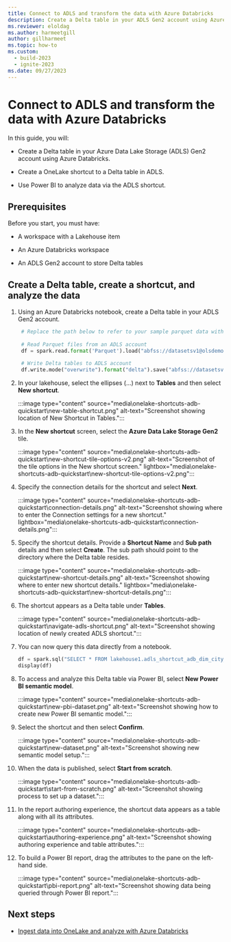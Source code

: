 ```yaml
---
title: Connect to ADLS and transform the data with Azure Databricks
description: Create a Delta table in your ADLS Gen2 account using Azure Databricks, create a shortcut to that table, and then build a Power BI report.
ms.reviewer: eloldag
ms.author: harmeetgill
author: gillharmeet
ms.topic: how-to
ms.custom:
  - build-2023
  - ignite-2023
ms.date: 09/27/2023
---
```


# Connect to ADLS and transform the data with Azure Databricks

In this guide, you will:

- Create a Delta table in your Azure Data Lake Storage (ADLS) Gen2 account using Azure Databricks.

- Create a OneLake shortcut to a Delta table in ADLS.

- Use Power BI to analyze data via the ADLS shortcut.

## Prerequisites

Before you start, you must have:

- A workspace with a Lakehouse item

- An Azure Databricks workspace

- An ADLS Gen2 account to store Delta tables

## Create a Delta table, create a shortcut, and analyze the data

1. Using an Azure Databricks notebook, create a Delta table in your ADLS Gen2 account.

   ```python
    # Replace the path below to refer to your sample parquet data with this syntax "abfss://<storage name>@<container name>.dfs.core.windows.net/<filepath>"
    
    # Read Parquet files from an ADLS account
    df = spark.read.format('Parquet').load("abfss://datasetsv1@olsdemo.dfs.core.windows.net/demo/full/dimension_city/")
    
    # Write Delta tables to ADLS account
    df.write.mode("overwrite").format("delta").save("abfss://datasetsv1@olsdemo.dfs.core.windows.net/demo/adb_dim_city_delta/")
   ```

1. In your lakehouse, select the ellipses (…) next to **Tables** and then select **New shortcut**.

   :::image type="content" source="media\onelake-shortcuts-adb-quickstart\new-table-shortcut.png" alt-text="Screenshot showing location of New Shortcut in Tables.":::

1. In the **New shortcut** screen, select the **Azure Data Lake Storage Gen2** tile.

   :::image type="content" source="media\onelake-shortcuts-adb-quickstart\new-shortcut-tile-options-v2.png" alt-text="Screenshot of the tile options in the New shortcut screen." lightbox="media\onelake-shortcuts-adb-quickstart\new-shortcut-tile-options-v2.png":::

1. Specify the connection details for the shortcut and select **Next**.

   :::image type="content" source="media\onelake-shortcuts-adb-quickstart\connection-details.png" alt-text="Screenshot showing where to enter the Connection settings for a new shortcut." lightbox="media\onelake-shortcuts-adb-quickstart\connection-details.png":::

1. Specify the shortcut details. Provide a **Shortcut Name** and **Sub path** details and then select **Create**. The sub path should point to the directory where the Delta table resides.

   :::image type="content" source="media\onelake-shortcuts-adb-quickstart\new-shortcut-details.png" alt-text="Screenshot showing where to enter new shortcut details." lightbox="media\onelake-shortcuts-adb-quickstart\new-shortcut-details.png":::

1. The shortcut appears as a Delta table under **Tables**.

   :::image type="content" source="media\onelake-shortcuts-adb-quickstart\navigate-adls-shortcut.png" alt-text="Screenshot showing location of newly created ADLS shortcut.":::

1. You can now query this data directly from a notebook.

   ```python
   df = spark.sql("SELECT * FROM lakehouse1.adls_shortcut_adb_dim_city_delta LIMIT 1000")
   display(df)
   ```

1. To access and analyze this Delta table via Power BI, select **New Power BI semantic model**.

   :::image type="content" source="media\onelake-shortcuts-adb-quickstart\new-pbi-dataset.png" alt-text="Screenshot showing how to create new Power BI semantic model.":::

1. Select the shortcut and then select **Confirm**.

   :::image type="content" source="media\onelake-shortcuts-adb-quickstart\new-dataset.png" alt-text="Screenshot showing new semantic model setup.":::

1. When the data is published, select **Start from scratch**.

   :::image type="content" source="media\onelake-shortcuts-adb-quickstart\start-from-scratch.png" alt-text="Screenshot showing process to set up a dataset.":::

1. In the report authoring experience, the shortcut data appears as a table along with all its attributes.

   :::image type="content" source="media\onelake-shortcuts-adb-quickstart\authoring-experience.png" alt-text="Screenshot showing authoring experience and table attributes.":::

1. To build a Power BI report, drag the attributes to the pane on the left-hand side.

   :::image type="content" source="media\onelake-shortcuts-adb-quickstart\pbi-report.png" alt-text="Screenshot showing data being queried through Power BI report.":::

## Next steps

- [Ingest data into OneLake and analyze with Azure Databricks](onelake-open-access-quickstart.md)
